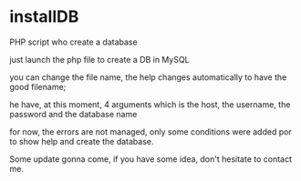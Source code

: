 # installDB
PHP script who create a database

just launch the php file to create a DB in MySQL

you can change the file name, the help changes automatically to have the good filename;

he have, at this moment, 4 arguments which is the host, the username, the password and the database name

for now, the errors are not managed, only some conditions were added por to show help and create the database.

Some update gonna come, if you have some idea, don't hesitate to contact me.
